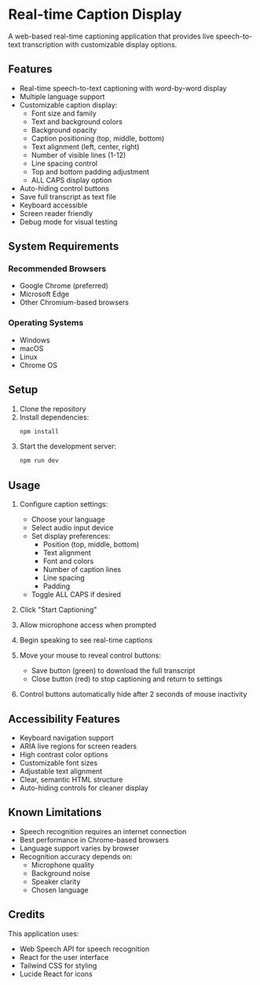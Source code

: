# Real-time Caption Display

A web-based real-time captioning application that provides live speech-to-text transcription with customizable display options.

## Features

- Real-time speech-to-text captioning with word-by-word display
- Multiple language support
- Customizable caption display:
  - Font size and family
  - Text and background colors
  - Background opacity
  - Caption positioning (top, middle, bottom)
  - Text alignment (left, center, right)
  - Number of visible lines (1-12)
  - Line spacing control
  - Top and bottom padding adjustment
  - ALL CAPS display option
- Auto-hiding control buttons
- Save full transcript as text file
- Keyboard accessible
- Screen reader friendly
- Debug mode for visual testing

## System Requirements

### Recommended Browsers
- Google Chrome (preferred)
- Microsoft Edge
- Other Chromium-based browsers

### Operating Systems
- Windows
- macOS
- Linux
- Chrome OS

## Setup

1. Clone the repository
2. Install dependencies:
   ```bash
   npm install
   ```
3. Start the development server:
   ```bash
   npm run dev
   ```

## Usage

1. Configure caption settings:
   - Choose your language
   - Select audio input device
   - Set display preferences:
     - Position (top, middle, bottom)
     - Text alignment
     - Font and colors
     - Number of caption lines
     - Line spacing
     - Padding
   - Toggle ALL CAPS if desired

2. Click "Start Captioning"
3. Allow microphone access when prompted
4. Begin speaking to see real-time captions
5. Move your mouse to reveal control buttons:
   - Save button (green) to download the full transcript
   - Close button (red) to stop captioning and return to settings
6. Control buttons automatically hide after 2 seconds of mouse inactivity

## Accessibility Features

- Keyboard navigation support
- ARIA live regions for screen readers
- High contrast color options
- Customizable font sizes
- Adjustable text alignment
- Clear, semantic HTML structure
- Auto-hiding controls for cleaner display

## Known Limitations

- Speech recognition requires an internet connection
- Best performance in Chrome-based browsers
- Language support varies by browser
- Recognition accuracy depends on:
  - Microphone quality
  - Background noise
  - Speaker clarity
  - Chosen language

## Credits

This application uses:
- Web Speech API for speech recognition
- React for the user interface
- Tailwind CSS for styling
- Lucide React for icons